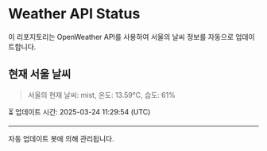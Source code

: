 
# Weather API Status

이 리포지토리는 OpenWeather API를 사용하여 서울의 날씨 정보를 자동으로 업데이트합니다.

## 현재 서울 날씨
> 서울의 현재 날씨: mist, 온도: 13.59°C, 습도: 61%

⏳ 업데이트 시간: 2025-03-24 11:29:54 (UTC)

---
자동 업데이트 봇에 의해 관리됩니다.
